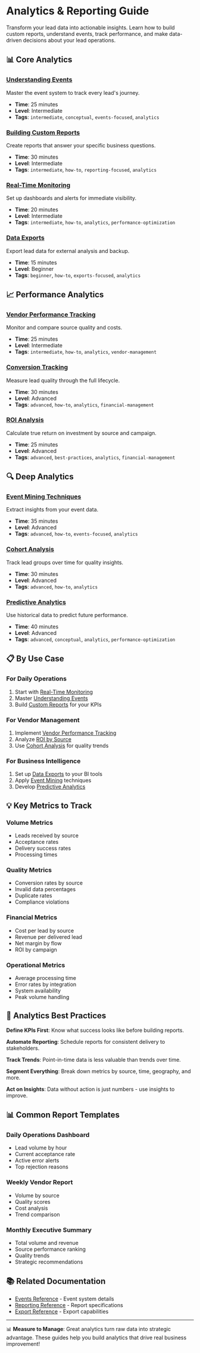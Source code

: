 # Analytics & Reporting Guide

Transform your lead data into actionable insights. Learn how to build custom reports, understand events, track performance, and make data-driven decisions about your lead operations.

## 📊 Core Analytics

### [Understanding Events](./understanding-events.md)
Master the event system to track every lead's journey.
- **Time**: 25 minutes
- **Level**: Intermediate
- **Tags**: `intermediate`, `conceptual`, `events-focused`, `analytics`

### [Building Custom Reports](./custom-reports.md)
Create reports that answer your specific business questions.
- **Time**: 30 minutes
- **Level**: Intermediate
- **Tags**: `intermediate`, `how-to`, `reporting-focused`, `analytics`

### [Real-Time Monitoring](./real-time-monitoring.md)
Set up dashboards and alerts for immediate visibility.
- **Time**: 20 minutes
- **Level**: Intermediate
- **Tags**: `intermediate`, `how-to`, `analytics`, `performance-optimization`

### [Data Exports](./data-exports.md)
Export lead data for external analysis and backup.
- **Time**: 15 minutes
- **Level**: Beginner
- **Tags**: `beginner`, `how-to`, `exports-focused`, `analytics`

## 📈 Performance Analytics

### [Vendor Performance Tracking](./vendor-performance.md)
Monitor and compare source quality and costs.
- **Time**: 25 minutes
- **Level**: Intermediate
- **Tags**: `intermediate`, `how-to`, `analytics`, `vendor-management`

### [Conversion Tracking](./conversion-tracking.md)
Measure lead quality through the full lifecycle.
- **Time**: 30 minutes
- **Level**: Advanced
- **Tags**: `advanced`, `how-to`, `analytics`, `financial-management`

### [ROI Analysis](./roi-analysis.md)
Calculate true return on investment by source and campaign.
- **Time**: 25 minutes
- **Level**: Advanced
- **Tags**: `advanced`, `best-practices`, `analytics`, `financial-management`

## 🔍 Deep Analytics

### [Event Mining Techniques](./event-mining.md)
Extract insights from your event data.
- **Time**: 35 minutes
- **Level**: Advanced
- **Tags**: `advanced`, `how-to`, `events-focused`, `analytics`

### [Cohort Analysis](./cohort-analysis.md)
Track lead groups over time for quality insights.
- **Time**: 30 minutes
- **Level**: Advanced
- **Tags**: `advanced`, `how-to`, `analytics`

### [Predictive Analytics](./predictive-analytics.md)
Use historical data to predict future performance.
- **Time**: 40 minutes
- **Level**: Advanced
- **Tags**: `advanced`, `conceptual`, `analytics`, `performance-optimization`

## 📋 By Use Case

### For Daily Operations
1. Start with [Real-Time Monitoring](./real-time-monitoring.md)
2. Master [Understanding Events](./understanding-events.md)
3. Build [Custom Reports](./custom-reports.md) for your KPIs

### For Vendor Management
1. Implement [Vendor Performance Tracking](./vendor-performance.md)
2. Analyze [ROI by Source](./roi-analysis.md)
3. Use [Cohort Analysis](./cohort-analysis.md) for quality trends

### For Business Intelligence
1. Set up [Data Exports](./data-exports.md) to your BI tools
2. Apply [Event Mining](./event-mining.md) techniques
3. Develop [Predictive Analytics](./predictive-analytics.md)

## 💡 Key Metrics to Track

### Volume Metrics
- Leads received by source
- Acceptance rates
- Delivery success rates
- Processing times

### Quality Metrics
- Conversion rates by source
- Invalid data percentages
- Duplicate rates
- Compliance violations

### Financial Metrics
- Cost per lead by source
- Revenue per delivered lead
- Net margin by flow
- ROI by campaign

### Operational Metrics
- Average processing time
- Error rates by integration
- System availability
- Peak volume handling

## 🎯 Analytics Best Practices

**Define KPIs First**: Know what success looks like before building reports.

**Automate Reporting**: Schedule reports for consistent delivery to stakeholders.

**Track Trends**: Point-in-time data is less valuable than trends over time.

**Segment Everything**: Break down metrics by source, time, geography, and more.

**Act on Insights**: Data without action is just numbers - use insights to improve.

## 📊 Common Report Templates

### Daily Operations Dashboard
- Lead volume by hour
- Current acceptance rate
- Active error alerts
- Top rejection reasons

### Weekly Vendor Report
- Volume by source
- Quality scores
- Cost analysis
- Trend comparison

### Monthly Executive Summary
- Total volume and revenue
- Source performance ranking
- Quality trends
- Strategic recommendations

## 📚 Related Documentation

- [Events Reference](../../reference/lifecycle.md) - Event system details
- [Reporting Reference](../../reference/reporting.md) - Report specifications
- [Export Reference](../../reference/exports.md) - Export capabilities

---

📊 **Measure to Manage**: Great analytics turn raw data into strategic advantage. These guides help you build analytics that drive real business improvement!